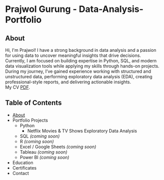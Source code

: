 # Prajwol Gurung - Data-Analysis-Portfolio
## About
Hi, I'm Prajwol! I have a strong background in data analysis and a passion for using data to uncover meaningful insights that drive decisions. Currently, I am focused on building expertise in Python, SQL, and modern data visualization tools while applying my skills through hands-on projects.  
During my journey, I’ve gained experience working with structured and unstructured data, performing exploratory data analysis (EDA), creating professional-style reports, and delivering actionable insights.  
My CV [PDF](https://github.com/pjsama/Data-Analysis-Portfolio/blob/main/Prajwol's%20CV.pdf).

## Table of Contents
- [About](https://github.com/pjsama/Data-Analysis-Portfolio/blob/main/README.md#about)
- Portfolio Projects  
  - Python  
    - Netflix Movies & TV Shows Exploratory Data Analysis  
  - SQL *(coming soon)*  
  - R *(coming soon)*  
  - Excel / Google Sheets *(coming soon)*  
  - Tableau *(coming soon)*  
  - Power BI *(coming soon)*  
- Education  
- Certificates  
- Contact  
